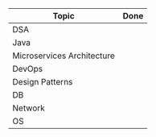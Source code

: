 | Topic                      | Done |
|----------------------------|------|
| DSA                        |      |
| Java                       |      |
| Microservices Architecture |      |
| DevOps                     |      |
| Design Patterns            |      |
| DB                         |      |
| Network                    |      |
| OS                         |      |